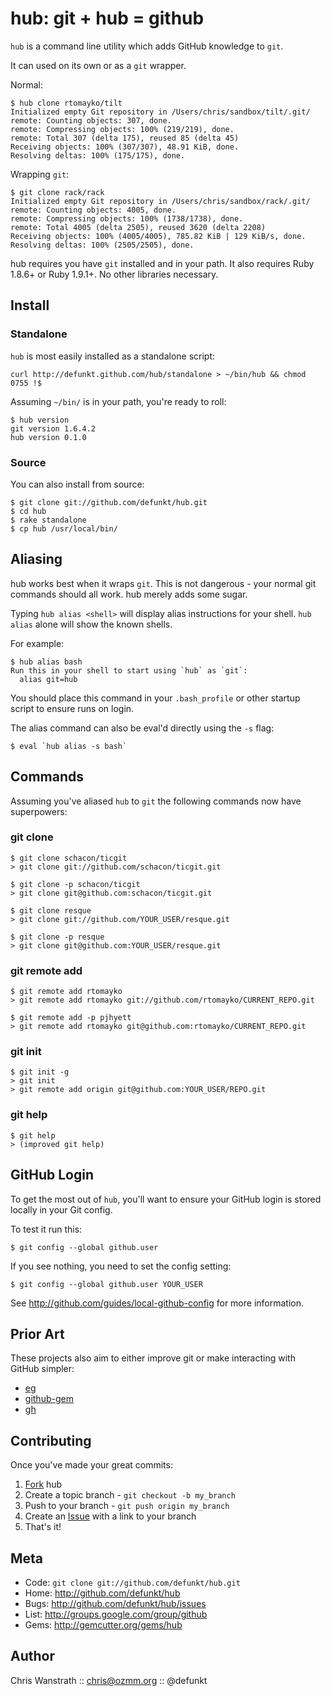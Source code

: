 hub: git + hub = github
=======================

`hub` is a command line utility which adds GitHub knowledge to `git`.

It can used on its own or as a `git` wrapper.

Normal:

    $ hub clone rtomayko/tilt
    Initialized empty Git repository in /Users/chris/sandbox/tilt/.git/
    remote: Counting objects: 307, done.
    remote: Compressing objects: 100% (219/219), done.
    remote: Total 307 (delta 175), reused 85 (delta 45)
    Receiving objects: 100% (307/307), 48.91 KiB, done.
    Resolving deltas: 100% (175/175), done.

Wrapping `git`:

    $ git clone rack/rack
    Initialized empty Git repository in /Users/chris/sandbox/rack/.git/
    remote: Counting objects: 4005, done.
    remote: Compressing objects: 100% (1738/1738), done.
    remote: Total 4005 (delta 2505), reused 3620 (delta 2208)
    Receiving objects: 100% (4005/4005), 785.82 KiB | 129 KiB/s, done.
    Resolving deltas: 100% (2505/2505), done.

hub requires you have `git` installed and in your path. It also
requires Ruby 1.8.6+ or Ruby 1.9.1+. No other libraries necessary.


Install
-------

### Standalone

`hub` is most easily installed as a standalone script:

    curl http://defunkt.github.com/hub/standalone > ~/bin/hub && chmod 0755 !$

Assuming `~/bin/` is in your path, you're ready to roll:

    $ hub version
    git version 1.6.4.2
    hub version 0.1.0

### Source

You can also install from source:

    $ git clone git://github.com/defunkt/hub.git
    $ cd hub
    $ rake standalone
    $ cp hub /usr/local/bin/


Aliasing
--------

hub works best when it wraps `git`. This is not dangerous - your
normal git commands should all work. hub merely adds some sugar.

Typing `hub alias <shell>` will display alias instructions for
your shell. `hub alias` alone will show the known shells.

For example:

    $ hub alias bash
    Run this in your shell to start using `hub` as `git`:
      alias git=hub

You should place this command in your `.bash_profile` or other startup
script to ensure runs on login.

The alias command can also be eval'd directly using the `-s` flag:

    $ eval `hub alias -s bash`


Commands
--------

Assuming you've aliased `hub` to `git` the following commands now have
superpowers:

### git clone

    $ git clone schacon/ticgit
    > git clone git://github.com/schacon/ticgit.git

    $ git clone -p schacon/ticgit
    > git clone git@github.com:schacon/ticgit.git

    $ git clone resque
    > git clone git://github.com/YOUR_USER/resque.git

    $ git clone -p resque
    > git clone git@github.com:YOUR_USER/resque.git

### git remote add

    $ git remote add rtomayko
    > git remote add rtomayko git://github.com/rtomayko/CURRENT_REPO.git

    $ git remote add -p pjhyett
    > git remote add rtomayko git@github.com:rtomayko/CURRENT_REPO.git

### git init

    $ git init -g
    > git init
    > git remote add origin git@github.com:YOUR_USER/REPO.git

### git help

    $ git help
    > (improved git help)


GitHub Login
------------

To get the most out of `hub`, you'll want to ensure your GitHub login
is stored locally in your Git config.

To test it run this:

    $ git config --global github.user

If you see nothing, you need to set the config setting:

    $ git config --global github.user YOUR_USER

See <http://github.com/guides/local-github-config> for more information.


Prior Art
---------

These projects also aim to either improve git or make interacting with
GitHub simpler:

* [eg](http://www.gnome.org/~newren/eg/)
* [github-gem](http://github.com/defunkt/github-gem)
* [gh](http://github.com/visionmedia/gh)


Contributing
------------

Once you've made your great commits:

1. [Fork][0] hub
2. Create a topic branch - `git checkout -b my_branch`
3. Push to your branch - `git push origin my_branch`
4. Create an [Issue][1] with a link to your branch
5. That's it!


Meta
----

* Code: `git clone git://github.com/defunkt/hub.git`
* Home: <http://github.com/defunkt/hub>
* Bugs: <http://github.com/defunkt/hub/issues>
* List: <http://groups.google.com/group/github>
* Gems: <http://gemcutter.org/gems/hub>


Author
------

Chris Wanstrath :: chris@ozmm.org :: @defunkt

[0]: http://help.github.com/forking/
[1]: http://github.com/defunkt/hub/issues
